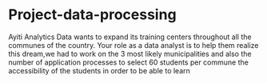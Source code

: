 # Project-data-processing
Ayiti Analytics Data wants to expand its training centers throughout all the communes of the country. Your role as a data analyst is to help them realize this dream,we had to work on the 3 most likely municipalities  and also the number of application processes to select 60 students per commune  the accessibility of the students in order to be able to learn
